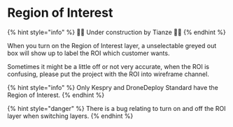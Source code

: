 # Region of Interest

{% hint style="info" %}
🚧🚧 Under construction by Tianze 🚧🚧
{% endhint %}

When you turn on the Region of Interest layer, a unselectable greyed out box will show up to label the ROI which customer wants.

Sometimes it might be a little off or not very accurate, when the ROI is confusing, please put the project with the ROI into wireframe channel.

{% hint style="info" %}
Only Kespry and DroneDeploy Standard have the Region of Interest.
{% endhint %}

{% hint style="danger" %}
There is a bug relating to turn on and off the ROI layer when switching layers.
{% endhint %}

